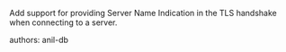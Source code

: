 Add support for providing Server Name Indication in the TLS handshake when connecting to a server.

authors: anil-db
